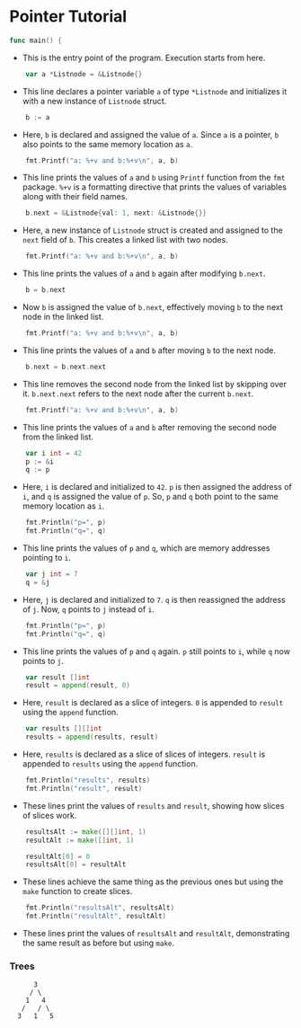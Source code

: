# Pointer Tutorial

```go
func main() {
```
- This is the entry point of the program. Execution starts from here.

```go
    var a *Listnode = &Listnode{}
```
- This line declares a pointer variable `a` of type `*Listnode` and initializes it with a new instance of `Listnode` struct.

```go
    b := a
```
- Here, `b` is declared and assigned the value of `a`. Since `a` is a pointer, `b` also points to the same memory location as `a`.

```go
    fmt.Printf("a: %+v and b:%+v\n", a, b)
```
- This line prints the values of `a` and `b` using `Printf` function from the `fmt` package. `%+v` is a formatting directive that prints the values of variables along with their field names.

```go
    b.next = &Listnode{val: 1, next: &Listnode{}}
```
- Here, a new instance of `Listnode` struct is created and assigned to the `next` field of `b`. This creates a linked list with two nodes.

```go
    fmt.Printf("a: %+v and b:%+v\n", a, b)
```
- This line prints the values of `a` and `b` again after modifying `b.next`.

```go
    b = b.next
```
- Now `b` is assigned the value of `b.next`, effectively moving `b` to the next node in the linked list.

```go
    fmt.Printf("a: %+v and b:%+v\n", a, b)
```
- This line prints the values of `a` and `b` after moving `b` to the next node.

```go
    b.next = b.next.next
```
- This line removes the second node from the linked list by skipping over it. `b.next.next` refers to the next node after the current `b.next`.

```go
    fmt.Printf("a: %+v and b:%+v\n", a, b)
```
- This line prints the values of `a` and `b` after removing the second node from the linked list.

```go
    var i int = 42
    p := &i
    q := p
```
- Here, `i` is declared and initialized to `42`. `p` is then assigned the address of `i`, and `q` is assigned the value of `p`. So, `p` and `q` both point to the same memory location as `i`.

```go
    fmt.Println("p=", p)
    fmt.Println("q=", q)
```
- This line prints the values of `p` and `q`, which are memory addresses pointing to `i`.

```go
    var j int = 7
    q = &j
```
- Here, `j` is declared and initialized to `7`. `q` is then reassigned the address of `j`. Now, `q` points to `j` instead of `i`.

```go
    fmt.Println("p=", p)
    fmt.Println("q=", q)
```
- This line prints the values of `p` and `q` again. `p` still points to `i`, while `q` now points to `j`.

```go
    var result []int
    result = append(result, 0)
```
- Here, `result` is declared as a slice of integers. `0` is appended to `result` using the `append` function.

```go
    var results [][]int
    results = append(results, result)
```
- Here, `results` is declared as a slice of slices of integers. `result` is appended to `results` using the `append` function.

```go
    fmt.Println("results", results)
    fmt.Println("result", result)
```
- These lines print the values of `results` and `result`, showing how slices of slices work.

```go
    resultsAlt := make([][]int, 1)
    resultAlt := make([]int, 1)

    resultAlt[0] = 0
    resultsAlt[0] = resultAlt
```
- These lines achieve the same thing as the previous ones but using the `make` function to create slices.

```go
    fmt.Println("resultsAlt", resultsAlt)
    fmt.Println("resultAlt", resultAlt)
```
- These lines print the values of `resultsAlt` and `resultAlt`, demonstrating the same result as before but using `make`.

### Trees

```
      3
     / \
    1   4
   /   / \
  3   1   5
```